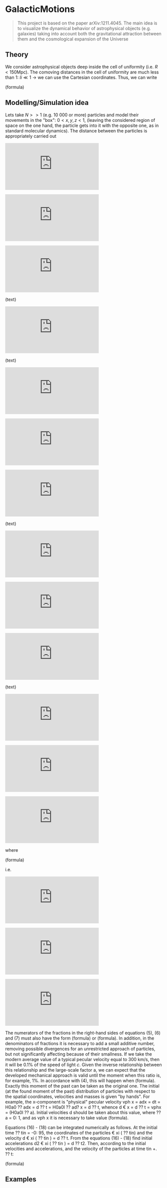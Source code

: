 # GalacticMotions

> This project is based on the paper arXiv:1211.4045. The main idea is to visualize the dynamical behavior of astrophysical objects 
(e.g. galaxies) taking into account both the gravitational attraction between them and the cosmological expansion of the Universe

## Theory

We consider astrophysical objects deep inside the cell of uniformity (i.e. $R<150$Mpc). The comoving distances in the cell of uniformity are much less than 1: $li ≪ 1$ -> we can use the Cartesian coordinates. Thus, we can write

(formula)

## Modelling/Simulation idea

Lets take $N>>1$ (e.g. 10 000 or more) particles and model their movements in the "box": $0<x,y,z<1$, (leaving the considered region of space on the one hand, the particle gets into it with the opposite one, as in standard molecular dynamics). The distance between the particles is appropriately carried out

![equation](http://latex.codecogs.com/gif.latex?-%5Cfrac%7B1%7D%7B%5Cbar%7Bm%7D%7D%5Csum_%7Bj%5Cneq%20i%7D%5Cfrac%7Bm_j%5Cleft%28%5Ctilde%7BX%7D_i-%5Ctilde%7BX%7D_j%20%5Cright%29%7D%7B%5Cleft%5B%5Cleft%28%5Ctilde%7BX%7D_i-%5Ctilde%7BX%7D_j%20%5Cright%20%29%5E2-%5Cleft%28%20%5Ctilde%7BY%7D_i-%5Ctilde%7BY%7D_j%20%5Cright%20%29%5E2-%5Cleft%28%5Ctilde%7BZ%7D_i-%5Ctilde%7BZ%7D_j%20%5Cright%29%5E2%20%5Cright%20%5D%5E%7B3/2%7D%7D%3D%5Cfrac%7B1%7D%7B%5Ctilde%7Ba%7D%7D%5Cleft%28%5Cfrac%7Bd%5E2%20%5Ctilde%7BX%7D_i%7D%7Bd%5Ctilde%7Bt%7D%5E2%7D%5Ctilde%7Ba%7D-%5Cfrac%7Bd%5E2%5Ctilde%7Ba%7D%7D%7Bd%5Ctilde%7Bt%7D%5E2%7D%5Ctilde%7BX%7D_i%5Cright%29%2C%20%5Cquad%20%5Cquad%20%5Cquad%20%5Cquad%20%5Cquad%20%5Cquad%20%281%29)

![equation](http://latex.codecogs.com/gif.latex?-%5Cfrac%7B1%7D%7B%5Cbar%7Bm%7D%7D%5Csum_%7Bj%5Cneq%20i%7D%5Cfrac%7Bm_j%5Cleft%28%5Ctilde%7BY%7D_i-%5Ctilde%7BY%7D_j%20%5Cright%29%7D%7B%5Cleft%5B%5Cleft%28%5Ctilde%7BX%7D_i-%5Ctilde%7BX%7D_j%20%5Cright%20%29%5E2-%5Cleft%28%20%5Ctilde%7BY%7D_i-%5Ctilde%7BY%7D_j%20%5Cright%20%29%5E2-%5Cleft%28%5Ctilde%7BZ%7D_i-%5Ctilde%7BZ%7D_j%20%5Cright%29%5E2%20%5Cright%20%5D%5E%7B3/2%7D%7D%3D%5Cfrac%7B1%7D%7B%5Ctilde%7Ba%7D%7D%5Cleft%28%5Cfrac%7Bd%5E2%20%5Ctilde%7BY%7D_i%7D%7Bd%5Ctilde%7Bt%7D%5E2%7D%5Ctilde%7Ba%7D-%5Cfrac%7Bd%5E2%5Ctilde%7Ba%7D%7D%7Bd%5Ctilde%7Bt%7D%5E2%7D%5Ctilde%7BY%7D_i%5Cright%29%2C%20%5Cquad%20%5Cquad%20%5Cquad%20%5Cquad%20%5Cquad%20%5Cquad%20%282%29)

![equation](http://latex.codecogs.com/gif.latex?-%5Cfrac%7B1%7D%7B%5Cbar%7Bm%7D%7D%5Csum_%7Bj%5Cneq%20i%7D%5Cfrac%7Bm_j%5Cleft%28%5Ctilde%7BZ%7D_i-%5Ctilde%7BZ%7D_j%20%5Cright%29%7D%7B%5Cleft%5B%5Cleft%28%5Ctilde%7BX%7D_i-%5Ctilde%7BX%7D_j%20%5Cright%20%29%5E2-%5Cleft%28%20%5Ctilde%7BY%7D_i-%5Ctilde%7BY%7D_j%20%5Cright%20%29%5E2-%5Cleft%28%5Ctilde%7BZ%7D_i-%5Ctilde%7BZ%7D_j%20%5Cright%29%5E2%20%5Cright%20%5D%5E%7B3/2%7D%7D%3D%5Cfrac%7B1%7D%7B%5Ctilde%7Ba%7D%7D%5Cleft%28%5Cfrac%7Bd%5E2%20%5Ctilde%7BZ%7D_i%7D%7Bd%5Ctilde%7Bt%7D%5E2%7D%5Ctilde%7Ba%7D-%5Cfrac%7Bd%5E2%5Ctilde%7Ba%7D%7D%7Bd%5Ctilde%7Bt%7D%5E2%7D%5Ctilde%7BZ%7D_i%5Cright%29%2C%20%5Cquad%20%5Cquad%20%5Cquad%20%5Cquad%20%5Cquad%20%5Cquad%20%283%29)

(text)

![equation](http://latex.codecogs.com/gif.latex?%5Ctilde%7Ba%7D%3D%5Cleft%28%5Cfrac%7B%5COmega_M%7D%7B%5COmega_%5CLambda%7D%20%5Cright%20%29%5E%7B1/3%7D%5Cleft%5B%5Cleft%281&plus;%5Cfrac%7B%5COmega_%5CLambda%7D%7B%5COmega_M%7D%5Cright%29%5E%7B1/2%7D%5Csinh%5Cleft%28%5Cfrac%7B3%7D%7B2%7D%5COmega_%5CLambda%5E%7B1/2%7D%5Ctilde%7Bt%7D%5Cright%29&plus;%5Cleft%28%5Cfrac%7B%5COmega_%5CLambda%7D%7B%5COmega_M%7D%5Cright%20%29%5E%7B1/2%7D%5Ccosh%5Cleft%28%5Cfrac%7B3%7D%7B2%7D%5COmega_%5CLambda%5E%7B1/2%7D%5Ctilde%7Bt%7D%5Cright%29%5Cright%20%5D%5E%7B2/3%7D%2C%20%5Cquad%20%5Cquad%20%5Cquad%20%5Cquad%20%5Cquad%20%5Cquad%20%284%29)

(text)

![equation](http://latex.codecogs.com/gif.latex?-%5Cfrac%7B1%7D%7B%5Cbar%7Bm%7D%5Ctilde%7Ba%7D%5E3%7D%5Csum_%7Bj%5Cneq%20i%7D%5Cfrac%7Bm_j%5Cleft%28%5Ctilde%7Bx%7D_i-%5Ctilde%7Bx%7D_j%20%5Cright%29%7D%7B%5Cleft%5B%5Cleft%28%5Ctilde%7Bx%7D_i-%5Ctilde%7Bx%7D_j%20%5Cright%20%29%5E2&plus;%5Cleft%28%20%5Ctilde%7By%7D_i-%5Ctilde%7By%7D_j%20%5Cright%20%29%5E2&plus;%5Cleft%28%5Ctilde%7Bz%7D_i-%5Ctilde%7Bz%7D_j%20%5Cright%29%5E2%20%5Cright%20%5D%5E%7B3/2%7D%7D%3D%5Cfrac%7Bd%5E2%20%5Ctilde%7Bx%7D_i%7D%7Bd%5Ctilde%7Bt%7D%5E2%7D&plus;%5Cfrac%7B2%7D%7B%5Ctilde%7Ba%7D%7D%5Cfrac%7Bd%5Ctilde%7Ba%7D%7D%7Bd%5Ctilde%7Bt%7D%7D%5Cfrac%7Bd%5Ctilde%7Bx%7D_i%7D%7Bd%5Ctilde%7Bt%7D%7D%2C%20%5Cquad%20%5Cquad%20%5Cquad%20%5Cquad%20%5Cquad%20%5Cquad%20%285%29)

![equation](http://latex.codecogs.com/gif.latex?-%5Cfrac%7B1%7D%7B%5Cbar%7Bm%7D%5Ctilde%7Ba%7D%5E3%7D%5Csum_%7Bj%5Cneq%20i%7D%5Cfrac%7Bm_j%5Cleft%28%5Ctilde%7By%7D_i-%5Ctilde%7By%7D_j%20%5Cright%29%7D%7B%5Cleft%5B%5Cleft%28%5Ctilde%7Bx%7D_i-%5Ctilde%7Bx%7D_j%20%5Cright%20%29%5E2&plus;%5Cleft%28%20%5Ctilde%7By%7D_i-%5Ctilde%7By%7D_j%20%5Cright%20%29%5E2&plus;%5Cleft%28%5Ctilde%7Bz%7D_i-%5Ctilde%7Bz%7D_j%20%5Cright%29%5E2%20%5Cright%20%5D%5E%7B3/2%7D%7D%3D%5Cfrac%7Bd%5E2%20%5Ctilde%7By%7D_i%7D%7Bd%5Ctilde%7Bt%7D%5E2%7D&plus;%5Cfrac%7B2%7D%7B%5Ctilde%7Ba%7D%7D%5Cfrac%7Bd%5Ctilde%7Ba%7D%7D%7Bd%5Ctilde%7Bt%7D%7D%5Cfrac%7Bd%5Ctilde%7By%7D_i%7D%7Bd%5Ctilde%7Bt%7D%7D%2C%20%5Cquad%20%5Cquad%20%5Cquad%20%5Cquad%20%5Cquad%20%5Cquad%20%286%29)

![equation](http://latex.codecogs.com/gif.latex?-%5Cfrac%7B1%7D%7B%5Cbar%7Bm%7D%5Ctilde%7Ba%7D%5E3%7D%5Csum_%7Bj%5Cneq%20i%7D%5Cfrac%7Bm_j%5Cleft%28%5Ctilde%7Bz%7D_i-%5Ctilde%7Bz%7D_j%20%5Cright%29%7D%7B%5Cleft%5B%5Cleft%28%5Ctilde%7Bx%7D_i-%5Ctilde%7Bx%7D_j%20%5Cright%20%29%5E2&plus;%5Cleft%28%20%5Ctilde%7By%7D_i-%5Ctilde%7By%7D_j%20%5Cright%20%29%5E2&plus;%5Cleft%28%5Ctilde%7Bz%7D_i-%5Ctilde%7Bz%7D_j%20%5Cright%29%5E2%20%5Cright%20%5D%5E%7B3/2%7D%7D%3D%5Cfrac%7Bd%5E2%20%5Ctilde%7Bz%7D_i%7D%7Bd%5Ctilde%7Bt%7D%5E2%7D&plus;%5Cfrac%7B2%7D%7B%5Ctilde%7Ba%7D%7D%5Cfrac%7Bd%5Ctilde%7Ba%7D%7D%7Bd%5Ctilde%7Bt%7D%7D%5Cfrac%7Bd%5Ctilde%7Bz%7D_i%7D%7Bd%5Ctilde%7Bt%7D%7D%2C%20%5Cquad%20%5Cquad%20%5Cquad%20%5Cquad%20%5Cquad%20%5Cquad%20%287%29)

(text)

![equation](http://latex.codecogs.com/gif.latex?-%5Cfrac%7B1%7D%7B%5Cbar%7Bm%7D%5Ctilde%7Ba%7D%5E3%7D%5Csum_%7Bj%5Cneq%20i%7D%5Cfrac%7Bm_j%5Cleft%28%5Ctilde%7Bx%7D_i-%5Ctilde%7Bx%7D_j%20%5Cright%29%7D%7B%5Cleft%5B%5Cleft%28%5Ctilde%7Bx%7D_i-%5Ctilde%7Bx%7D_j%20%5Cright%20%29%5E2&plus;%5Cleft%28%20%5Ctilde%7By%7D_i-%5Ctilde%7By%7D_j%20%5Cright%20%29%5E2&plus;%5Cleft%28%5Ctilde%7Bz%7D_i-%5Ctilde%7Bz%7D_j%20%5Cright%29%5E2%20%5Cright%20%5D%5E%7B3/2%7D%7D%3D%5Cleft%28%5Cfrac%7Bd%5E2%20%5Ctilde%7Bx%7D_i%7D%7Bd%5Ctilde%7Bt%7D%5E2%7D&plus;%5Cfrac%7B2%7D%7B%5Ctilde%7Ba%7D%7D%5Cfrac%7Bd%5Ctilde%7Ba%7D%7D%7Bd%5Ctilde%7Bt%7D%7D%5Cfrac%7Bd%5Ctilde%7Bx%7D_i%7D%7Bd%5Ctilde%7Bt%7D%7D%5Cright%29a_0%5E3%5Cleft%28%5Cfrac%7BH_0%5E2%7D%7BG_N%5Cbar%7Bm%7D%7D%20%5Cright%20%29%2C%20%5Cquad%20%5Cquad%20%5Cquad%20%5Cquad%20%5Cquad%20%5Cquad%20%288%29)

![equation](http://latex.codecogs.com/gif.latex?-%5Cfrac%7B1%7D%7B%5Cbar%7Bm%7D%5Ctilde%7Ba%7D%5E3%7D%5Csum_%7Bj%5Cneq%20i%7D%5Cfrac%7Bm_j%5Cleft%28%5Ctilde%7By%7D_i-%5Ctilde%7By%7D_j%20%5Cright%29%7D%7B%5Cleft%5B%5Cleft%28%5Ctilde%7Bx%7D_i-%5Ctilde%7Bx%7D_j%20%5Cright%20%29%5E2&plus;%5Cleft%28%20%5Ctilde%7By%7D_i-%5Ctilde%7By%7D_j%20%5Cright%20%29%5E2&plus;%5Cleft%28%5Ctilde%7Bz%7D_i-%5Ctilde%7Bz%7D_j%20%5Cright%29%5E2%20%5Cright%20%5D%5E%7B3/2%7D%7D%3D%5Cleft%28%5Cfrac%7Bd%5E2%20%5Ctilde%7By%7D_i%7D%7Bd%5Ctilde%7Bt%7D%5E2%7D&plus;%5Cfrac%7B2%7D%7B%5Ctilde%7Ba%7D%7D%5Cfrac%7Bd%5Ctilde%7Ba%7D%7D%7Bd%5Ctilde%7Bt%7D%7D%5Cfrac%7Bd%5Ctilde%7By%7D_i%7D%7Bd%5Ctilde%7Bt%7D%7D%5Cright%29a_0%5E3%5Cleft%28%5Cfrac%7BH_0%5E2%7D%7BG_N%5Cbar%7Bm%7D%7D%20%5Cright%20%29%2C%20%5Cquad%20%5Cquad%20%5Cquad%20%5Cquad%20%5Cquad%20%5Cquad%20%289%29)

![equation](http://latex.codecogs.com/gif.latex?-%5Cfrac%7B1%7D%7B%5Cbar%7Bm%7D%5Ctilde%7Ba%7D%5E3%7D%5Csum_%7Bj%5Cneq%20i%7D%5Cfrac%7Bm_j%5Cleft%28%5Ctilde%7Bz%7D_i-%5Ctilde%7Bz%7D_j%20%5Cright%29%7D%7B%5Cleft%5B%5Cleft%28%5Ctilde%7Bx%7D_i-%5Ctilde%7Bx%7D_j%20%5Cright%20%29%5E2&plus;%5Cleft%28%20%5Ctilde%7By%7D_i-%5Ctilde%7By%7D_j%20%5Cright%20%29%5E2&plus;%5Cleft%28%5Ctilde%7Bz%7D_i-%5Ctilde%7Bz%7D_j%20%5Cright%29%5E2%20%5Cright%20%5D%5E%7B3/2%7D%7D%3D%5Cleft%28%5Cfrac%7Bd%5E2%20%5Ctilde%7Bz%7D_i%7D%7Bd%5Ctilde%7Bt%7D%5E2%7D&plus;%5Cfrac%7B2%7D%7B%5Ctilde%7Ba%7D%7D%5Cfrac%7Bd%5Ctilde%7Ba%7D%7D%7Bd%5Ctilde%7Bt%7D%7D%5Cfrac%7Bd%5Ctilde%7Bz%7D_i%7D%7Bd%5Ctilde%7Bt%7D%7D%5Cright%29a_0%5E3%5Cleft%28%5Cfrac%7BH_0%5E2%7D%7BG_N%5Cbar%7Bm%7D%7D%20%5Cright%20%29%2C%20%5Cquad%20%5Cquad%20%5Cquad%20%5Cquad%20%5Cquad%20%5Cquad%20%2810%29)

(text)

![equation](http://latex.codecogs.com/gif.latex?-%5Cfrac%7B1%7D%7B%5Cbar%7Bm%7D%5Ctilde%7Ba%7D%5E3%7D%5Csum_%7Bj%5Cneq%20i%7D%5Cfrac%7Bm_j%5Cleft%28%5Chat%7Bx%7D_i-%5Chat%7Bx%7D_j%20%5Cright%29%7D%7B%5Cleft%5B%5Cleft%28%5Chat%7Bx%7D_i-%5Chat%7Bx%7D_j%20%5Cright%20%29%5E2&plus;%5Cleft%28%20%5Chat%7By%7D_i-%5Chat%7By%7D_j%20%5Cright%20%29%5E2&plus;%5Cleft%28%5Chat%7Bz%7D_i-%5Chat%7Bz%7D_j%20%5Cright%29%5E2%20%5Cright%20%5D%5E%7B3/2%7D%7D%3D%5Cleft%28%5Cfrac%7Bd%5E2%20%5Chat%7Bx%7D_i%7D%7Bd%5Ctilde%7Bt%7D%5E2%7D&plus;%5Cfrac%7B2%7D%7B%5Ctilde%7Ba%7D%7D%5Cfrac%7Bd%5Ctilde%7Ba%7D%7D%7Bd%5Ctilde%7Bt%7D%7D%5Cfrac%7Bd%5Chat%7Bx%7D_i%7D%7Bd%5Ctilde%7Bt%7D%7D%5Cright%29l%5E3a_0%5E3%5Cleft%28%5Cfrac%7BH_0%5E2%7D%7BG_N%5Cbar%7Bm%7D%7D%20%5Cright%20%29%2C%20%5Cquad%20%5Cquad%20%5Cquad%20%5Cquad%20%5Cquad%20%5Cquad%20%2811%29)

![equation](http://latex.codecogs.com/gif.latex?-%5Cfrac%7B1%7D%7B%5Cbar%7Bm%7D%5Ctilde%7Ba%7D%5E3%7D%5Csum_%7Bj%5Cneq%20i%7D%5Cfrac%7Bm_j%5Cleft%28%5Chat%7By%7D_i-%5Chat%7By%7D_j%20%5Cright%29%7D%7B%5Cleft%5B%5Cleft%28%5Chat%7Bx%7D_i-%5Chat%7Bx%7D_j%20%5Cright%20%29%5E2&plus;%5Cleft%28%20%5Chat%7By%7D_i-%5Chat%7By%7D_j%20%5Cright%20%29%5E2&plus;%5Cleft%28%5Chat%7Bz%7D_i-%5Chat%7Bz%7D_j%20%5Cright%29%5E2%20%5Cright%20%5D%5E%7B3/2%7D%7D%3D%5Cleft%28%5Cfrac%7Bd%5E2%20%5Chat%7By%7D_i%7D%7Bd%5Ctilde%7Bt%7D%5E2%7D&plus;%5Cfrac%7B2%7D%7B%5Ctilde%7Ba%7D%7D%5Cfrac%7Bd%5Ctilde%7Ba%7D%7D%7Bd%5Ctilde%7Bt%7D%7D%5Cfrac%7Bd%5Chat%7By%7D_i%7D%7Bd%5Ctilde%7Bt%7D%7D%5Cright%29l%5E3a_0%5E3%5Cleft%28%5Cfrac%7BH_0%5E2%7D%7BG_N%5Cbar%7Bm%7D%7D%20%5Cright%20%29%2C%20%5Cquad%20%5Cquad%20%5Cquad%20%5Cquad%20%5Cquad%20%5Cquad%20%2812%29)

![equation](http://latex.codecogs.com/gif.latex?-%5Cfrac%7B1%7D%7B%5Cbar%7Bm%7D%5Ctilde%7Ba%7D%5E3%7D%5Csum_%7Bj%5Cneq%20i%7D%5Cfrac%7Bm_j%5Cleft%28%5Chat%7Bz%7D_i-%5Chat%7Bz%7D_j%20%5Cright%29%7D%7B%5Cleft%5B%5Cleft%28%5Chat%7Bx%7D_i-%5Chat%7Bx%7D_j%20%5Cright%20%29%5E2&plus;%5Cleft%28%20%5Chat%7By%7D_i-%5Chat%7By%7D_j%20%5Cright%20%29%5E2&plus;%5Cleft%28%5Chat%7Bz%7D_i-%5Chat%7Bz%7D_j%20%5Cright%29%5E2%20%5Cright%20%5D%5E%7B3/2%7D%7D%3D%5Cleft%28%5Cfrac%7Bd%5E2%20%5Chat%7Bz%7D_i%7D%7Bd%5Ctilde%7Bt%7D%5E2%7D&plus;%5Cfrac%7B2%7D%7B%5Ctilde%7Ba%7D%7D%5Cfrac%7Bd%5Ctilde%7Ba%7D%7D%7Bd%5Ctilde%7Bt%7D%7D%5Cfrac%7Bd%5Chat%7Bz%7D_i%7D%7Bd%5Ctilde%7Bt%7D%7D%5Cright%29l%5E3a_0%5E3%5Cleft%28%5Cfrac%7BH_0%5E2%7D%7BG_N%5Cbar%7Bm%7D%7D%20%5Cright%20%29%2C%20%5Cquad%20%5Cquad%20%5Cquad%20%5Cquad%20%5Cquad%20%5Cquad%20%2813%29)

where

(formula)

i.e.

![equation](http://latex.codecogs.com/gif.latex?-%5Cfrac%7B1%7D%7BN%5Cbar%7Bm%7D%5Ctilde%7Ba%7D%5E3%7D%5Csum_%7Bj%5Cneq%20i%7D%5Cfrac%7Bm_j%5Cleft%28%5Chat%7Bx%7D_i-%5Chat%7Bx%7D_j%20%5Cright%29%7D%7B%5Cleft%5B%5Cleft%28%5Chat%7Bx%7D_i-%5Chat%7Bx%7D_j%20%5Cright%20%29%5E2&plus;%5Cleft%28%20%5Chat%7By%7D_i-%5Chat%7By%7D_j%20%5Cright%20%29%5E2&plus;%5Cleft%28%5Chat%7Bz%7D_i-%5Chat%7Bz%7D_j%20%5Cright%29%5E2%20%5Cright%20%5D%5E%7B3/2%7D%7D%3D%5Cleft%28%5Cfrac%7Bd%5E2%20%5Chat%7Bx%7D_i%7D%7Bd%5Ctilde%7Bt%7D%5E2%7D&plus;%5Cfrac%7B2%7D%7B%5Ctilde%7Ba%7D%7D%5Cfrac%7Bd%5Ctilde%7Ba%7D%7D%7Bd%5Ctilde%7Bt%7D%7D%5Cfrac%7Bd%5Chat%7Bx%7D_i%7D%7Bd%5Ctilde%7Bt%7D%7D%5Cright%29%5Cfrac%7B8%5Cpi%7D%7B3%5COmega_M%7D%2C%20%5Cquad%20%5Cquad%20%5Cquad%20%5Cquad%20%5Cquad%20%5Cquad%20%2816%29)

![equation](http://latex.codecogs.com/gif.latex?-%5Cfrac%7B1%7D%7BN%5Cbar%7Bm%7D%5Ctilde%7Ba%7D%5E3%7D%5Csum_%7Bj%5Cneq%20i%7D%5Cfrac%7Bm_j%5Cleft%28%5Chat%7By%7D_i-%5Chat%7By%7D_j%20%5Cright%29%7D%7B%5Cleft%5B%5Cleft%28%5Chat%7Bx%7D_i-%5Chat%7Bx%7D_j%20%5Cright%20%29%5E2&plus;%5Cleft%28%20%5Chat%7By%7D_i-%5Chat%7By%7D_j%20%5Cright%20%29%5E2&plus;%5Cleft%28%5Chat%7Bz%7D_i-%5Chat%7Bz%7D_j%20%5Cright%29%5E2%20%5Cright%20%5D%5E%7B3/2%7D%7D%3D%5Cleft%28%5Cfrac%7Bd%5E2%20%5Chat%7By%7D_i%7D%7Bd%5Ctilde%7Bt%7D%5E2%7D&plus;%5Cfrac%7B2%7D%7B%5Ctilde%7Ba%7D%7D%5Cfrac%7Bd%5Ctilde%7Ba%7D%7D%7Bd%5Ctilde%7Bt%7D%7D%5Cfrac%7Bd%5Chat%7By%7D_i%7D%7Bd%5Ctilde%7Bt%7D%7D%5Cright%29%5Cfrac%7B8%5Cpi%7D%7B3%5COmega_M%7D%2C%20%5Cquad%20%5Cquad%20%5Cquad%20%5Cquad%20%5Cquad%20%5Cquad%20%2817%29)

![equation](http://latex.codecogs.com/gif.latex?-%5Cfrac%7B1%7D%7BN%5Cbar%7Bm%7D%5Ctilde%7Ba%7D%5E3%7D%5Csum_%7Bj%5Cneq%20i%7D%5Cfrac%7Bm_j%5Cleft%28%5Chat%7Bz%7D_i-%5Chat%7Bz%7D_j%20%5Cright%29%7D%7B%5Cleft%5B%5Cleft%28%5Chat%7Bx%7D_i-%5Chat%7Bx%7D_j%20%5Cright%20%29%5E2&plus;%5Cleft%28%20%5Chat%7By%7D_i-%5Chat%7By%7D_j%20%5Cright%20%29%5E2&plus;%5Cleft%28%5Chat%7Bz%7D_i-%5Chat%7Bz%7D_j%20%5Cright%29%5E2%20%5Cright%20%5D%5E%7B3/2%7D%7D%3D%5Cleft%28%5Cfrac%7Bd%5E2%20%5Chat%7Bz%7D_i%7D%7Bd%5Ctilde%7Bt%7D%5E2%7D&plus;%5Cfrac%7B2%7D%7B%5Ctilde%7Ba%7D%7D%5Cfrac%7Bd%5Ctilde%7Ba%7D%7D%7Bd%5Ctilde%7Bt%7D%7D%5Cfrac%7Bd%5Chat%7Bz%7D_i%7D%7Bd%5Ctilde%7Bt%7D%7D%5Cright%29%5Cfrac%7B8%5Cpi%7D%7B3%5COmega_M%7D%2C%20%5Cquad%20%5Cquad%20%5Cquad%20%5Cquad%20%5Cquad%20%5Cquad%20%2818%29)

The numerators of the fractions in the right-hand sides of equations (5), (6) and (7) must also have the form (formula) or (formula). In addition, in the denominators of fractions it is necessary to add a small additive number, removing possible divergences for an unrestricted approach of particles, but not significantly affecting because of their smallness.
If we take the modern average value of a typical pecular velocity equal to 300 km/s, then it will be $0.1\%$ of the speed of light $c$. Given the inverse relationship between this relationship and the large-scale factor a, we can expect that the developed mechanical approach is valid until the moment when this ratio is, for example, $1\%$. In accordance with (4), this will happen when (formula). Exactly this moment of the past can be taken as the original one.
The initial (at the found moment of the past) distribution of particles with respect to the spatial coordinates, velocities and masses is given "by hands". For example, the x-component is "physical" pecular velocity vph x = adx = dt = H0a0 ?? adx = d ?? t = H0a0l ?? ad? x = d ?? t, whence d € x = d ?? t = vphx = (H0a0l ?? a). Initial velocities d should be taken about this value, where ?? a = 0: 1, and as vph x it is necessary to take value (formula).

Equations (16) - (18) can be integrated numerically as follows. At the initial time ?? tin = -0: 95, the coordinates of the particles € xi ( ?? tin) and the velocity d € xi ( ?? tin ) = d ?? t. From the equations (16) - (18) find initial accelerations d2 € xi ( ?? tin ) = d ?? t2. Then, according to the initial velocities and accelerations, and the velocity of the particles at time tin +. ?? t:

(formula)

## Examples

